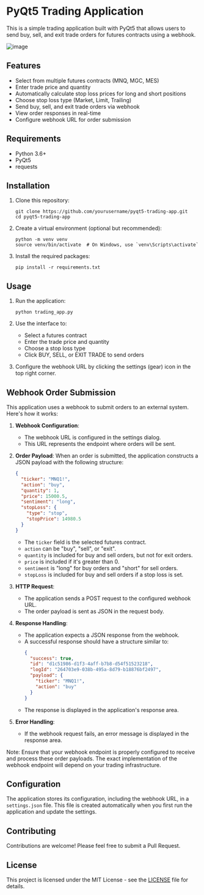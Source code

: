 # PyQt5 Trading Application

This is a simple trading application built with PyQt5 that allows users to send buy, sell, and exit trade orders for futures contracts using a webhook.


![image](https://github.com/user-attachments/assets/4da1d766-51fc-4899-aacf-b368b0953111)


## Features

- Select from multiple futures contracts (MNQ, MGC, MES)
- Enter trade price and quantity
- Automatically calculate stop loss prices for long and short positions
- Choose stop loss type (Market, Limit, Trailing)
- Send buy, sell, and exit trade orders via webhook
- View order responses in real-time
- Configure webhook URL for order submission

## Requirements

- Python 3.6+
- PyQt5
- requests

## Installation

1. Clone this repository:
   ```
   git clone https://github.com/yourusername/pyqt5-trading-app.git
   cd pyqt5-trading-app
   ```

2. Create a virtual environment (optional but recommended):
   ```
   python -m venv venv
   source venv/bin/activate  # On Windows, use `venv\Scripts\activate`
   ```

3. Install the required packages:
   ```
   pip install -r requirements.txt
   ```

## Usage

1. Run the application:
   ```
   python trading_app.py
   ```

2. Use the interface to:
   - Select a futures contract
   - Enter the trade price and quantity
   - Choose a stop loss type
   - Click BUY, SELL, or EXIT TRADE to send orders

3. Configure the webhook URL by clicking the settings (gear) icon in the top right corner.

## Webhook Order Submission

This application uses a webhook to submit orders to an external system. Here's how it works:

1. **Webhook Configuration**: 
   - The webhook URL is configured in the settings dialog.
   - This URL represents the endpoint where orders will be sent.

2. **Order Payload**:
   When an order is submitted, the application constructs a JSON payload with the following structure:
   ```json
   {
     "ticker": "MNQ1!",
     "action": "buy",
     "quantity": 1,
     "price": 15000.5,
     "sentiment": "long",
     "stopLoss": {
       "type": "stop",
       "stopPrice": 14980.5
     }
   }
   ```
   - The `ticker` field is the selected futures contract.
   - `action` can be "buy", "sell", or "exit".
   - `quantity` is included for buy and sell orders, but not for exit orders.
   - `price` is included if it's greater than 0.
   - `sentiment` is "long" for buy orders and "short" for sell orders.
   - `stopLoss` is included for buy and sell orders if a stop loss is set.

3. **HTTP Request**:
   - The application sends a POST request to the configured webhook URL.
   - The order payload is sent as JSON in the request body.

4. **Response Handling**:
   - The application expects a JSON response from the webhook.
   - A successful response should have a structure similar to:
     ```json
     {
       "success": true,
       "id": "d1c51986-d1f3-4aff-b7b8-d54f51523218",
       "logId": "264703e9-038b-495a-8d79-b18876bf2497",
       "payload": {
         "ticker": "MNQ1!",
         "action": "buy"
       }
     }
     ```
   - The response is displayed in the application's response area.

5. **Error Handling**:
   - If the webhook request fails, an error message is displayed in the response area.

Note: Ensure that your webhook endpoint is properly configured to receive and process these order payloads. The exact implementation of the webhook endpoint will depend on your trading infrastructure.

## Configuration

The application stores its configuration, including the webhook URL, in a `settings.json` file. This file is created automatically when you first run the application and update the settings.

## Contributing

Contributions are welcome! Please feel free to submit a Pull Request.

## License

This project is licensed under the MIT License - see the [LICENSE](LICENSE) file for details.
